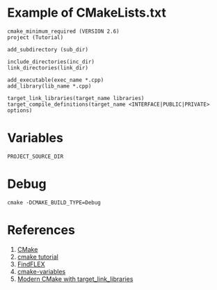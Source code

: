
# Example of CMakeLists.txt
```
cmake_minimum_required (VERSION 2.6)
project (Tutorial)

add_subdirectory (sub_dir)

include_directories(inc_dir)
link_directories(link_dir)

add_executable(exec_name *.cpp)
add_library(lib_name *.cpp)

target_link_libraries(target_name libraries)
target_compile_definitions(target_name <INTERFACE|PUBLIC|PRIVATE> options)
```
# Variables
```
PROJECT_SOURCE_DIR
```

# Debug
```
cmake -DCMAKE_BUILD_TYPE=Debug
```

# References
1. [CMake](http://www.aosabook.org/en/cmake.html)
2. [cmake tutorial](https://cmake.org/cmake-tutorial/)
3. [FindFLEX](https://cmake.org/cmake/help/v3.0/module/FindFLEX.html)
4. [cmake-variables](https://cmake.org/cmake/help/latest/manual/cmake-variables.7.html)
5. [Modern CMake with target_link_libraries](https://schneide.blog/2016/04/08/modern-cmake-with-target_link_libraries/)
